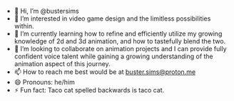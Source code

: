 - 👋 Hi, I’m @bustersims
- 👀 I’m interested in video game design and the limitless possibilities within.
- 🌱 I’m currently learning how to refine and efficiently utilize my growing knowledge of 2d and 3d animation, and how to tastefully blend the two.
- 💞️ I’m looking to collaborate on animation projects and I can provide fully confident voice talent while gaining a growing understanding of the animation aspect of this journey.
- 📫 How to reach me best would be at buster.sims@proton.me
- 😄 Pronouns: he/him
- ⚡ Fun fact: Taco cat spelled backwards is taco cat.
